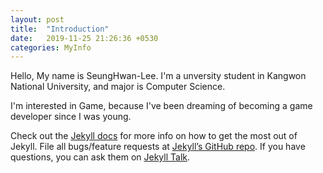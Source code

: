 ```yaml
---
layout: post
title:  "Introduction"
date:   2019-11-25 21:26:36 +0530
categories: MyInfo
---
```

Hello, My name is SeungHwan-Lee. I'm a unversity student in Kangwon National University, and major is Computer Science.

I'm interested in Game, because I've been dreaming of becoming a game developer since I was young.


Check out the [Jekyll docs][jekyll-docs] for more info on how to get the most out of Jekyll. File all bugs/feature requests at [Jekyll’s GitHub repo][jekyll-gh]. If you have questions, you can ask them on [Jekyll Talk][jekyll-talk].

[jekyll-docs]: https://jekyllrb.com/docs/home
[jekyll-gh]:   https://github.com/jekyll/jekyll
[jekyll-talk]: https://talk.jekyllrb.com/
